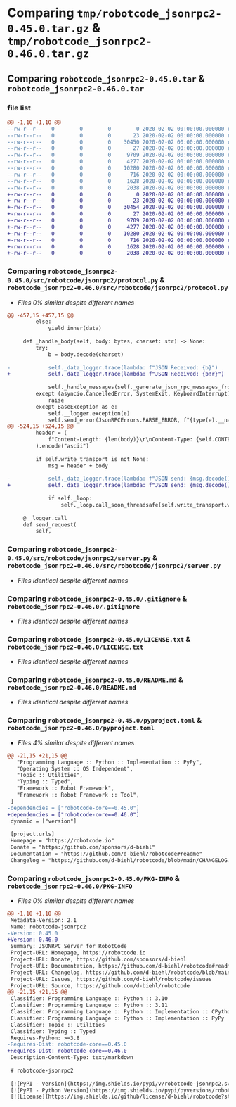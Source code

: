 # Comparing `tmp/robotcode_jsonrpc2-0.45.0.tar.gz` & `tmp/robotcode_jsonrpc2-0.46.0.tar.gz`

## Comparing `robotcode_jsonrpc2-0.45.0.tar` & `robotcode_jsonrpc2-0.46.0.tar`

### file list

```diff
@@ -1,10 +1,10 @@
--rw-r--r--   0        0        0        0 2020-02-02 00:00:00.000000 robotcode_jsonrpc2-0.45.0/src/robotcode/jsonrpc2/__init__.py
--rw-r--r--   0        0        0       23 2020-02-02 00:00:00.000000 robotcode_jsonrpc2-0.45.0/src/robotcode/jsonrpc2/__version__.py
--rw-r--r--   0        0        0    30450 2020-02-02 00:00:00.000000 robotcode_jsonrpc2-0.45.0/src/robotcode/jsonrpc2/protocol.py
--rw-r--r--   0        0        0       27 2020-02-02 00:00:00.000000 robotcode_jsonrpc2-0.45.0/src/robotcode/jsonrpc2/py.typed
--rw-r--r--   0        0        0     9709 2020-02-02 00:00:00.000000 robotcode_jsonrpc2-0.45.0/src/robotcode/jsonrpc2/server.py
--rw-r--r--   0        0        0     4277 2020-02-02 00:00:00.000000 robotcode_jsonrpc2-0.45.0/.gitignore
--rw-r--r--   0        0        0    10280 2020-02-02 00:00:00.000000 robotcode_jsonrpc2-0.45.0/LICENSE.txt
--rw-r--r--   0        0        0      716 2020-02-02 00:00:00.000000 robotcode_jsonrpc2-0.45.0/README.md
--rw-r--r--   0        0        0     1628 2020-02-02 00:00:00.000000 robotcode_jsonrpc2-0.45.0/pyproject.toml
--rw-r--r--   0        0        0     2038 2020-02-02 00:00:00.000000 robotcode_jsonrpc2-0.45.0/PKG-INFO
+-rw-r--r--   0        0        0        0 2020-02-02 00:00:00.000000 robotcode_jsonrpc2-0.46.0/src/robotcode/jsonrpc2/__init__.py
+-rw-r--r--   0        0        0       23 2020-02-02 00:00:00.000000 robotcode_jsonrpc2-0.46.0/src/robotcode/jsonrpc2/__version__.py
+-rw-r--r--   0        0        0    30454 2020-02-02 00:00:00.000000 robotcode_jsonrpc2-0.46.0/src/robotcode/jsonrpc2/protocol.py
+-rw-r--r--   0        0        0       27 2020-02-02 00:00:00.000000 robotcode_jsonrpc2-0.46.0/src/robotcode/jsonrpc2/py.typed
+-rw-r--r--   0        0        0     9709 2020-02-02 00:00:00.000000 robotcode_jsonrpc2-0.46.0/src/robotcode/jsonrpc2/server.py
+-rw-r--r--   0        0        0     4277 2020-02-02 00:00:00.000000 robotcode_jsonrpc2-0.46.0/.gitignore
+-rw-r--r--   0        0        0    10280 2020-02-02 00:00:00.000000 robotcode_jsonrpc2-0.46.0/LICENSE.txt
+-rw-r--r--   0        0        0      716 2020-02-02 00:00:00.000000 robotcode_jsonrpc2-0.46.0/README.md
+-rw-r--r--   0        0        0     1628 2020-02-02 00:00:00.000000 robotcode_jsonrpc2-0.46.0/pyproject.toml
+-rw-r--r--   0        0        0     2038 2020-02-02 00:00:00.000000 robotcode_jsonrpc2-0.46.0/PKG-INFO
```

### Comparing `robotcode_jsonrpc2-0.45.0/src/robotcode/jsonrpc2/protocol.py` & `robotcode_jsonrpc2-0.46.0/src/robotcode/jsonrpc2/protocol.py`

 * *Files 0% similar despite different names*

```diff
@@ -457,15 +457,15 @@
         else:
             yield inner(data)
 
     def _handle_body(self, body: bytes, charset: str) -> None:
         try:
             b = body.decode(charset)
 
-            self._data_logger.trace(lambda: f"JSON Received: {b}")
+            self._data_logger.trace(lambda: f"JSON Received: {b!r}")
 
             self._handle_messages(self._generate_json_rpc_messages_from_dict(json.loads(b)))
         except (asyncio.CancelledError, SystemExit, KeyboardInterrupt):
             raise
         except BaseException as e:
             self.__logger.exception(e)
             self.send_error(JsonRPCErrors.PARSE_ERROR, f"{type(e).__name__}: {e}")
@@ -524,15 +524,15 @@
         header = (
             f"Content-Length: {len(body)}\r\nContent-Type: {self.CONTENT_TYPE}; charset={self.CHARSET}\r\n\r\n"
         ).encode("ascii")
 
         if self.write_transport is not None:
             msg = header + body
 
-            self._data_logger.trace(lambda: f"JSON send: {msg.decode()}")
+            self._data_logger.trace(lambda: f"JSON send: {msg.decode()!r}")
 
             if self._loop:
                 self._loop.call_soon_threadsafe(self.write_transport.write, msg)
 
     @__logger.call
     def send_request(
         self,
```

### Comparing `robotcode_jsonrpc2-0.45.0/src/robotcode/jsonrpc2/server.py` & `robotcode_jsonrpc2-0.46.0/src/robotcode/jsonrpc2/server.py`

 * *Files identical despite different names*

### Comparing `robotcode_jsonrpc2-0.45.0/.gitignore` & `robotcode_jsonrpc2-0.46.0/.gitignore`

 * *Files identical despite different names*

### Comparing `robotcode_jsonrpc2-0.45.0/LICENSE.txt` & `robotcode_jsonrpc2-0.46.0/LICENSE.txt`

 * *Files identical despite different names*

### Comparing `robotcode_jsonrpc2-0.45.0/README.md` & `robotcode_jsonrpc2-0.46.0/README.md`

 * *Files identical despite different names*

### Comparing `robotcode_jsonrpc2-0.45.0/pyproject.toml` & `robotcode_jsonrpc2-0.46.0/pyproject.toml`

 * *Files 4% similar despite different names*

```diff
@@ -21,15 +21,15 @@
   "Programming Language :: Python :: Implementation :: PyPy",
   "Operating System :: OS Independent",
   "Topic :: Utilities",
   "Typing :: Typed",
   "Framework :: Robot Framework",
   "Framework :: Robot Framework :: Tool",
 ]
-dependencies = ["robotcode-core==0.45.0"]
+dependencies = ["robotcode-core==0.46.0"]
 dynamic = ["version"]
 
 [project.urls]
 Homepage = "https://robotcode.io"
 Donate = "https://github.com/sponsors/d-biehl"
 Documentation = "https://github.com/d-biehl/robotcode#readme"
 Changelog = "https://github.com/d-biehl/robotcode/blob/main/CHANGELOG.md"
```

### Comparing `robotcode_jsonrpc2-0.45.0/PKG-INFO` & `robotcode_jsonrpc2-0.46.0/PKG-INFO`

 * *Files 0% similar despite different names*

```diff
@@ -1,10 +1,10 @@
 Metadata-Version: 2.1
 Name: robotcode-jsonrpc2
-Version: 0.45.0
+Version: 0.46.0
 Summary: JSONRPC Server for RobotCode
 Project-URL: Homepage, https://robotcode.io
 Project-URL: Donate, https://github.com/sponsors/d-biehl
 Project-URL: Documentation, https://github.com/d-biehl/robotcode#readme
 Project-URL: Changelog, https://github.com/d-biehl/robotcode/blob/main/CHANGELOG.md
 Project-URL: Issues, https://github.com/d-biehl/robotcode/issues
 Project-URL: Source, https://github.com/d-biehl/robotcode
@@ -21,15 +21,15 @@
 Classifier: Programming Language :: Python :: 3.10
 Classifier: Programming Language :: Python :: 3.11
 Classifier: Programming Language :: Python :: Implementation :: CPython
 Classifier: Programming Language :: Python :: Implementation :: PyPy
 Classifier: Topic :: Utilities
 Classifier: Typing :: Typed
 Requires-Python: >=3.8
-Requires-Dist: robotcode-core==0.45.0
+Requires-Dist: robotcode-core==0.46.0
 Description-Content-Type: text/markdown
 
 # robotcode-jsonrpc2
 
 [![PyPI - Version](https://img.shields.io/pypi/v/robotcode-jsonrpc2.svg)](https://pypi.org/project/robotcode-jsonrpc2)
 [![PyPI - Python Version](https://img.shields.io/pypi/pyversions/robotcode-jsonrpc2.svg)](https://pypi.org/project/robotcode-jsonrpc2)
 [![License](https://img.shields.io/github/license/d-biehl/robotcode?style=flat&logo=apache)](https://github.com/d-biehl/robotcode/blob/master/LICENSE.txt)
```

